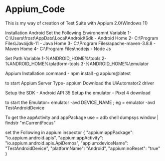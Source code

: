 # Appium_Code
This is my way of creation of Test Suite with Appium 2.0(Windows 11)

Installation 
Android 
Set the Following Environemnt Variable 
1- C:\Users\frost\AppData\Local\Android\Sdk  - Android Home 
2- C:\Program Files\Java\jdk-11 - Java Home 
3- C:\Program Files\apache-maven-3.8.8 - Maven Home 
4- C:\Program Files\nodejs - Node Js

Set Path Variable 
1-%ANDROID_HOME%\tools
2-%ANDROID_HOME%\platform-tools
3-%ANDROID_HOME%\emulator

Appium Installation 
command - npm install -g appium@latest

to start Appium Server Type- appium 
Download the UiAutomator2 driver

Setup the SDK - Android API 35
Setup the emulator - Pixel 4 download 

to start the Emulator=  emulator -avd DEVICE_NAME  ; eg = emulator -avd TestAndroidDevice 

To get the appActivity and appPackage use = adb shell dumpsys window | findstr "mCurrentFocus"

set the Following in appium inspector
{
  "appium:appPackage": "io.appium.android.apis",
  "appium:appActivity": "io.appium.android.apis.ApiDemos",
  "appium:deviceName": "TestAndroidDevice",
  "platformName": "Android",
  "appium:noReset": "true"
}












